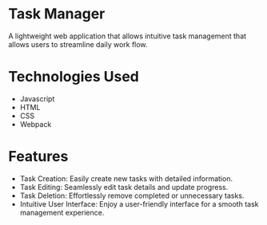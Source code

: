 # Task Manager

A lightweight web application that allows intuitive task management that allows users to streamline daily work flow.

# Technologies Used
- Javascript
- HTML
- CSS
- Webpack

# Features 
- Task Creation: Easily create new tasks with detailed information.
- Task Editing: Seamlessly edit task details and update progress.
- Task Deletion: Effortlessly remove completed or unnecessary tasks.
- Intuitive User Interface: Enjoy a user-friendly interface for a smooth task management experience.
